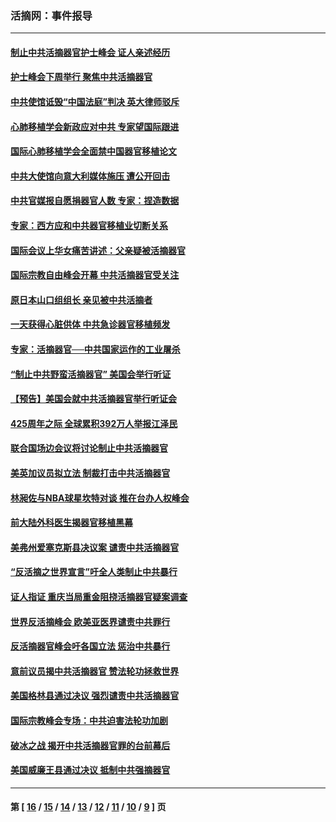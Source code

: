 ### 活摘网：事件报导
---
#### [制止中共活摘器官护士峰会 证人亲述经历](../../pages/nf5877/n13859007.md?11140430) 
#### [护士峰会下周举行 聚焦中共活摘器官](../../pages/nf5877/n13855418.md?11140430) 
#### [中共使馆诋毁“中国法庭”判决 英大律师驳斥](../../pages/nf5877/n13833945.md?11140430) 
#### [心肺移植学会新政应对中共 专家望国际跟进](../../pages/nf5877/n13829043.md?11140430) 
#### [国际心肺移植学会全面禁中国器官移植论文](../../pages/nf5877/n13827785.md?11140430) 
#### [中共大使馆向意大利媒体施压 遭公开回击](../../pages/nf5877/n13826038.md?11140430) 
#### [中共官媒报自愿捐器官人数 专家：捏造数据](../../pages/nf5877/n13814130.md?11140430) 
#### [专家：西方应和中共器官移植业切断关系](../../pages/nf5877/n13772828.md?11140430) 
#### [国际会议上华女痛苦讲述：父亲疑被活摘器官](../../pages/nf5877/n13771583.md?11140430) 
#### [国际宗教自由峰会开幕 中共活摘器官受关注](../../pages/nf5877/n13769995.md?11140430) 
#### [原日本山口组组长 亲见被中共活摘者](../../pages/nf5877/n13767360.md?11140430) 
#### [一天获得心脏供体 中共急诊器官移植频发](../../pages/nf5877/n13764689.md?11140430) 
#### [专家：活摘器官──中共国家运作的工业屠杀](../../pages/nf5877/n13761178.md?11140430) 
#### [“制止中共野蛮活摘器官” 美国会举行听证](../../pages/nf5877/n13735831.md?11140430) 
#### [【预告】美国会就中共活摘器官举行听证会](../../pages/nf5877/n13732843.md?11140430) 
#### [425周年之际 全球累积392万人举报江泽民](../../pages/nf5877/n13719232.md?11140430) 
#### [联合国场边会议将讨论制止中共活摘器官](../../pages/nf5877/n13656361.md?11140430) 
#### [美英加议员拟立法 制裁打击中共活摘器官](../../pages/nf5877/n13430251.md?11140430) 
#### [林昶佐与NBA球星坎特对谈 推在台办人权峰会](../../pages/nf5877/n13414467.md?11140430) 
#### [前大陆外科医生揭器官移植黑幕](../../pages/nf5877/n13401416.md?11140430) 
#### [美弗州爱塞克斯县决议案 谴责中共活摘器官](../../pages/nf5877/n13320919.md?11140430) 
#### [“反活摘之世界宣言”吁全人类制止中共暴行](../../pages/nf5877/n13259730.md?11140430) 
#### [证人指证 重庆当局重金阻挠活摘器官疑案调查](../../pages/nf5877/n13259127.md?11140430) 
#### [世界反活摘峰会 欧美亚医界谴责中共罪行](../../pages/nf5877/n13253550.md?11140430) 
#### [反活摘器官峰会吁各国立法 惩治中共暴行](../../pages/nf5877/n13245052.md?11140430) 
#### [意前议员揭中共活摘器官 赞法轮功拯救世界](../../pages/nf5877/n13203445.md?11140430) 
#### [美国格林县通过决议 强烈谴责中共活摘器官](../../pages/nf5877/n13119367.md?11140430) 
#### [国际宗教峰会专场：中共迫害法轮功加剧](../../pages/nf5877/n13088279.md?11140430) 
#### [破冰之战 揭开中共活摘器官罪的台前幕后](../../pages/nf5877/n13082457.md?11140430) 
#### [美国威廉王县通过决议 抵制中共强摘器官](../../pages/nf5877/n13056521.md?11140430) 

---
#### 第 [ [16](./16.md?11140430) / [15](./15.md?11140430) / [14](./14.md?11140430) / [13](./13.md?11140430) / [12](./12.md?11140430) / [11](./11.md?11140430) / [10](./10.md?11140430) / [9](./9.md?11140430) ] 页
